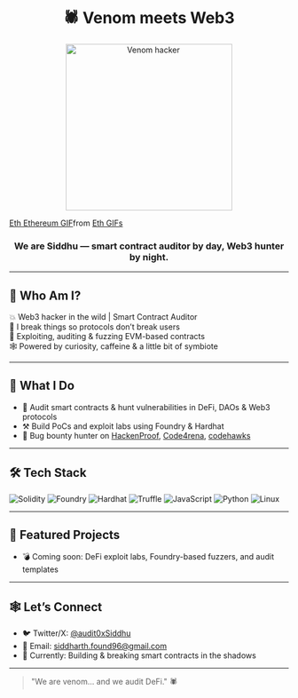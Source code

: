 <h1 align="center">🕷️ Venom meets Web3</h1>

<p align="center">
  <img src="https://media1.tenor.com/m/1O52qOk2if0AAAAC/venom-venom-last-dance.gif" width="300" alt="Venom hacker" />
</p>

<div class="tenor-gif-embed" data-postid="21354314" data-share-method="host" data-aspect-ratio="0.703125" data-width="100%"><a href="https://tenor.com/view/eth-ethereum-gif-21354314">Eth Ethereum GIF</a>from <a href="https://tenor.com/search/eth-gifs">Eth GIFs</a></div> <script type="text/javascript" async src="https://tenor.com/embed.js"></script>

<h3 align="center">We are Siddhu — smart contract auditor by day, Web3 hunter by night.</h3>

---

## 👋 Who Am I?

💥 Web3 hacker in the wild | Smart Contract Auditor  
🚀 I break things so protocols don’t break users  
🧪 Exploiting, auditing & fuzzing EVM-based contracts  
🕸️ Powered by curiosity, caffeine & a little bit of symbiote

---

## 🧠 What I Do

- 🔎 Audit smart contracts & hunt vulnerabilities in DeFi, DAOs & Web3 protocols  
- ⚒️ Build PoCs and exploit labs using Foundry & Hardhat  
- 🎯 Bug bounty hunter on [HackenProof](https://hackenproof.com/hackers/Siddhu), [Code4rena](https://code4rena.com/@siddhu), [codehawks](https://profiles.cyfrin.io/u/amazingvalley620)

---

## 🛠️ Tech Stack


![Solidity](https://img.shields.io/badge/Solidity-363636?style=for-the-badge&logo=solidity "Solidity")
![Foundry](https://img.shields.io/badge/Foundry-%23121011?style=for-the-badge&logo=forge)
![Hardhat](https://img.shields.io/badge/Hardhat-%23121011?style=for-the-badge&logo=ethereum)
![Truffle](https://img.shields.io/badge/Truffle-5E3C4D?style=for-the-badge&logo=truffle)
![JavaScript](https://img.shields.io/badge/JavaScript-yellow?style=for-the-badge&logo=javascript)
![Python](https://img.shields.io/badge/Python-blue?style=for-the-badge&logo=python)
![Linux](https://img.shields.io/badge/Linux-000000?style=for-the-badge&logo=linux)


---

## 📌 Featured Projects

- 💣 Coming soon: DeFi exploit labs, Foundry-based fuzzers, and audit templates

---

## 🕸️ Let’s Connect

- 🐦 Twitter/X: [@audit0xSiddhu](https://x.com/audit0xSiddhu)  
- 📧 Email: [siddharth.found96@gmail.com](mailto:siddharth.found96@gmail.com)  
- 🧠 Currently: Building & breaking smart contracts in the shadows

---

> "We are venom... and we audit DeFi." 🕷️  

